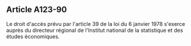 Article A123-90
----
Le droit d'accès prévu par l'article 39 de la loi du 6 janvier 1978 s'exerce
auprès du directeur régional de l'Institut national de la statistique et des
études économiques.
